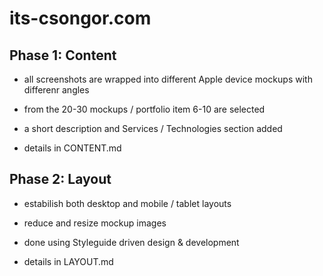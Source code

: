 # its-csongor.com

## Phase 1: Content

- all screenshots are wrapped into different Apple device mockups with differenr angles

- from the 20-30 mockups / portfolio item 6-10 are selected

- a short description and Services / Technologies section added

- details in CONTENT.md


## Phase 2: Layout

- estabilish both desktop and mobile / tablet layouts

- reduce and resize mockup images

- done using Styleguide driven design & development

- details in LAYOUT.md

